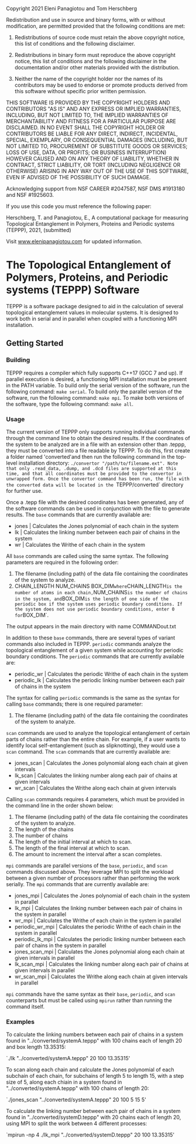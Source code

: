 Copyright 2021 Eleni Panagiotou and Tom Herschberg

Redistribution and use in source and binary forms, with or without modification, are permitted provided that the following conditions are met:

1. Redistributions of source code must retain the above copyright notice, this list of conditions and the following disclaimer.

2. Redistributions in binary form must reproduce the above copyright notice, this list of conditions and the following disclaimer in the documentation and/or other materials provided with the distribution.

3. Neither the name of the copyright holder nor the names of its contributors may be used to endorse or promote products derived from this software without specific prior written permission.

THIS SOFTWARE IS PROVIDED BY THE COPYRIGHT HOLDERS AND CONTRIBUTORS "AS IS" AND ANY EXPRESS OR IMPLIED WARRANTIES, INCLUDING, BUT NOT LIMITED TO, THE IMPLIED WARRANTIES OF MERCHANTABILITY AND FITNESS FOR A PARTICULAR PURPOSE ARE DISCLAIMED. IN NO EVENT SHALL THE COPYRIGHT HOLDER OR CONTRIBUTORS BE LIABLE FOR ANY DIRECT, INDIRECT, INCIDENTAL, SPECIAL, EXEMPLARY, OR CONSEQUENTIAL DAMAGES (INCLUDING, BUT NOT LIMITED TO, PROCUREMENT OF SUBSTITUTE GOODS OR SERVICES; LOSS OF USE, DATA, OR PROFITS; OR BUSINESS INTERRUPTION) HOWEVER CAUSED AND ON ANY THEORY OF LIABILITY, WHETHER IN CONTRACT, STRICT LIABILITY, OR TORT (INCLUDING NEGLIGENCE OR OTHERWISE) ARISING IN ANY WAY OUT OF THE USE OF THIS SOFTWARE, EVEN IF ADVISED OF THE POSSIBILITY OF SUCH DAMAGE.

Acknowledging support from NSF CAREER #2047587, NSF DMS #1913180 and NSF #1925603.

If you use this code you must reference the following paper:

Herschberg, T. and Panagiotou, E.,  A computational package for measuring Topological Entanglement in Polymers, Proteins and Periodic systems (TEPPP), 2021, (submitted) 

Visit www.elenipanagiotou.com for updated information.

# The Topological Entanglement of Polymers, Proteins, and Periodic systems (TEPPP) Software

TEPPP is a software package designed to aid in the calculation of several topological entanglement values in molecular systems. It is designed to work both in serial and in parallel when coupled with a functioning MPI installation.

## Getting Started

### Building

TEPPP requires a compiler which fully supports C++17 (GCC 7 and up). If parallel execution is desired, a functioning MPI installation must be present in the PATH variable. To build only the serial version of the software, run the following command: `make serial`. To build only the parallel version of the software, run the following command: `make mpi`. To make both versions of the software, type the following command: `make all`.

### Usage

The current version of TEPPP only supports running individual commands through the command line to obtain the desired results. If the coordinates of the system to be analyzed are in a file with an extension other than .teppp, they must be converted into a file readable by TEPPP. To do this, first create a folder named 'converted'and then run the following command in the top-level installation directory: `./convertor "/path/to/filename.ext". Note that only .read_data, .dump, and .dcd files are supported at this time, and that all coordinates must be provided to the convertor in unwrapped form. Once the convertor command has been run, the file with the converted data will be located in the `TEPPP/converted` directory for further use.

Once a .tepp file with the desired coordinates has been generated, any of the software commands can be used in conjunction with the file to generate results. The `base` commands that are currently available are:

* jones | Calculates the Jones polynomial of each chain in the system
* lk | Calculates the linking number between each pair of chains in the system
* wr | Calculates the Writhe of each chain in the system

All `base` commands are called using the same syntax. The following parameters are required in the following order:

1. The filename (including path) of the data file containing the coordinates of the system to analyze.
2. CHAIN_LENGTH NUM_CHAINS BOX_DIM` where `CHAIN_LENGTH` is the number of atoms in each chain, `NUM_CHAINS` is the number of chains in the system, and `BOX_DIM` is the length of one side of the periodic box if the system uses periodic boundary conditions. If the system does not use periodic boundary conditions, enter 0 for `BOX_DIM`.


The output appears in the main directory with name COMMANDout.txt

In addition to these `base` commands, there are several types of variant commands also included in TEPPP. `periodic` commands analyze the topological entanglement of a given system while accounting for periodic boundary conditions. The `periodic` commands that are currently available are:

* periodic_wr | Calculates the periodic Writhe of each chain in the system
* periodic_lk | Calculates the periodic linking number between each pair of chains in the system

The syntax for calling `periodic` commands is the same as the syntax for calling `base` commands; there is one required parameter:

1. The filename (including path) of the data file containing the coordinates of the system to analyze.

`scan` commands are used to analyze the topological entanglement of certain parts of chains rather than the entire chain. For example, if a user wants to identify local self-entanglement (such as slipknotting), they would use a `scan` command. The `scan` commands that are currently available are:

* jones_scan | Calculates the Jones polynomial along each chain at given intervals
* lk_scan | Calculates the linking number along each pair of chains at given intervals
* wr_scan | Calculates the Writhe along each chain at given intervals

Calling `scan` commands requires 4 parameters, which must be provided in the command line in the order shown below:

1. The filename (including path) of the data file containing the coordinates of the system to analyze.
2. The length of the chains
3. The number of chains
4. The length of the initial interval at which to scan.
5. The length of the final interval at which to scan.
6. The amount to increment the interval after a scan completes.

`mpi` commands are parallel versions of the `base`, `periodic`, and `scan` commands discussed above. They leverage MPI to split the workload between a given number of processors rather than performing the work serially. The `mpi` commands that are currently available are:

* jones_mpi | Calculates the Jones polynomial of each chain in the system in parallel
* lk_mpi | Calculates the linking number between each pair of chains in the system in parallel
* wr_mpi | Calculates the Writhe of each chain in the system in parallel
* periodic_wr_mpi | Calculates the periodic Writhe of each chain in the system in parallel
* periodic_lk_mpi | Calculates the periodic linking number between each pair of chains in the system in parallel
* jones_scan_mpi | Calculates the Jones polynomial along each chain at given intervals in parallel
* lk_scan_mpi | Calculates the linking number along each pair of chains at given intervals in parallel
* wr_scan_mpi | Calculates the Writhe along each chain at given intervals in parallel

`mpi` commands have the same syntax as their `base`, `periodic`, and `scan` counterparts but must be called using `mpirun` rather than running the command itself.

### Examples

To calculate the linking numbers between each pair of chains in a system found in "../converted/systemA.teppp" with 100 chains each of length 20 and box length 13.35315:

`./lk "../converted/systemA.teppp" 20 100 13.35315'

To scan along each chain and calculate the Jones polynomial of each subchain of each chain, for subchains of length 5 to length 15, with a step size of 5, along each chiain in a system found in "../converted/systemA.teppp" with 100 chains of length 20:

`./jones_scan "../converted/systemA.teppp" 20 100 5 15 5'

To calculate the linking number between each pair of chains in a system found in "../converted/systemD.teppp" with 20 chains each of length 20, using MPI to split the work between 4 different processes:

`mpirun -np 4 ./lk_mpi "../converted/systemD.teppp" 20 100 13.35315'

